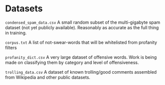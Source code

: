 # Datasets

`condensed_spam_data.csv` A small random subset of the multi-gigabyte spam dataset (not yet publicly available). Reasonably as accurate as the full thing in training.

`corpus.txt` A list of not-swear-words that will be whitelisted from profanity filters

`profanity_dict.csv` A very large dataset of offensive words. Work is being made on classifying them by category and level of offensiveness.

`trolling_data.csv` A dataset of known trolling/good comments assembled from Wikipedia and other public datasets.
